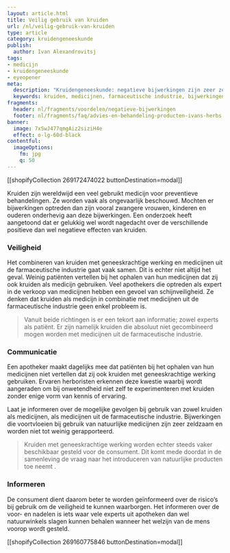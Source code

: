 ```yaml
---
layout: article.html
title: Veilig gebruik van kruiden
url: /nl/veilig-gebruik-van-kruiden
type: article
category: kruidengeneeskunde
publish:
  author: Ivan Alexandrovitsj
tags:
- medicijn
- kruidengeneeskunde
- eyeopener
meta:
  description: "Kruidengeneeskunde: negatieve bijwerkingen zijn zeer zeldzaam en minder ernstig dan bij medicijnen uit de farmaceutische industrie. Benieuwd naar de inzichten?"
  keywords: kruiden, medicijnen, farmaceutische industrie, bijwerkingen, veilig, behandeling, apothekers, natuurlijke producten, zwangere vrouwen, kinderen, ouderen
fragments:
  header: nl/fragments/voordelen/negatieve-bijwerkingen
  footer: nl/fragments/faq/advies-en-behandeling-producten-ivans-herbs
banner:
  image: 7xSwJ477qmgAiz2siziH4e
  effect: o-lg-60d-black
contentful:
  imageOptions:
    fm: jpg
    q: 50
---
```

[[shopifyCollection 269172474022 buttonDestination=modal]]

Kruiden zijn wereldwijd een veel gebruikt medicijn voor preventieve behandelingen. Ze worden vaak als ongevaarlijk beschouwd. Mochten er bijwerkingen optreden dan zijn vooral zwangere vrouwen, kinderen en ouderen onderhevig aan deze bijwerkingen. Een onderzoek heeft aangetoond dat er gelukkig wel wordt nagedacht over de verschillende positieve dan wel negatieve effecten van kruiden.

### Veiligheid

Het combineren van kruiden met geneeskrachtige werking en medicijnen uit de farmaceutische industrie gaat vaak samen. Dit is echter niet altijd het geval. Weinig patiënten vertellen bij het ophalen van hun medicijnen dat zij ook kruiden als medicijn gebruiken. Veel apothekers die optreden als expert in de verkoop van medicijnen hebben een gevoel van schijnveiligheid. Ze denken dat kruiden als medicijn in combinatie met medicijnen uit de farmaceutische industrie geen enkel probleem is.

> Vanuit beide richtingen is er een tekort aan informatie; zowel experts als patiënt. Er zijn namelijk kruiden die absoluut niet gecombineerd mogen worden met medicijnen uit de farmaceutische industrie.

### Communicatie

Een apotheker maakt dagelijks mee dat patiënten bij het ophalen van hun medicijnen niet vertellen dat zij ook kruiden met geneeskrachtige werking gebruiken. Ervaren herboristen erkennen deze kwestie waarbij wordt aangeraden om bij onwetendheid niet zelf te experimenteren met kruiden zonder enige vorm van kennis of ervaring.

Laat je informeren over de mogelijke gevolgen bij gebruik van zowel kruiden als medicijnen, als medicijnen uit de farmaceutische industrie. Bijwerkingen die voortvloeien bij gebruik van natuurlijke medicijnen zijn zeer zeldzaam en worden niet tot weinig gerapporteerd.

> Kruiden met geneeskrachtige werking worden echter steeds vaker beschikbaar gesteld voor de consument. Dit komt mede doordat in de samenleving de vraag naar het introduceren van natuurlijke producten toe neemt .

### Informeren

De consument dient daarom beter te worden geïnformeerd over de risico’s bij gebruik om de veiligheid te kunnen waarborgen. Het informeren over de voor- en nadelen is iets waar vele experts uit apotheken dan wel natuurwinkels slagen kunnen behalen wanneer het welzijn van de mens voorop wordt gesteld.

[[shopifyCollection 269160775846 buttonDestination=modal]]
